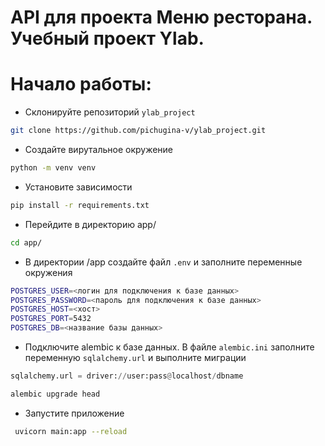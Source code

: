 # API для проекта Меню ресторана. Учебный проект Ylab. 


# Начало работы:
* Склонируйте репозиторий `ylab_project`
```bash
git clone https://github.com/pichugina-v/ylab_project.git
```
* Создайте вирутальное окружение
```bash
python -m venv venv
```
* Установите зависимости
```bash
pip install -r requirements.txt
```
* Перейдите в директорию app/
```bash
cd app/
```
* В директории /app создайте файл `.env` и заполните переменные окружения
```bash
POSTGRES_USER=<логин для подключения к базе данных>
POSTGRES_PASSWORD=<пароль для подключения к базе данных>
POSTGRES_HOST=<хост>
POSTGRES_PORT=5432
POSTGRES_DB=<название базы данных>
```
* Подключите аlembic к базе данных. В файле `alembic.ini` заполните переменную `sqlalchemy.url` и выполните миграции
```python
sqlalchemy.url = driver://user:pass@localhost/dbname
```
```bash
alembic upgrade head
```
* Запустите приложение
```bash
 uvicorn main:app --reload
```